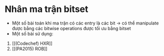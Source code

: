 # Nhân ma trận bitset
- Một số bài toán khi ma trận có các entry là các bit -> có thể manipulate được bằng các bitwise operations được tối ưu bằng bitset
- Một số bài sử dụng: 
1. [[(Codechef) HXR]]
2. [[(PA2015) ROB]]